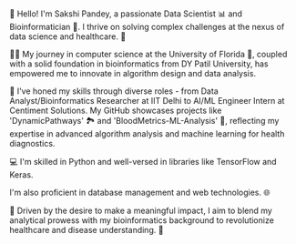 🌸 Hello! I'm Sakshi Pandey, a passionate Data Scientist 📊 and Bioinformatician 🔬. I thrive on solving complex challenges at the nexus of data science and healthcare. 🏥

👩‍💻 My journey in computer science at the University of Florida 🐊, coupled with a solid foundation in bioinformatics from DY Patil University, has empowered me to innovate in algorithm design and data analysis.

🧬 I've honed my skills through diverse roles - from Data Analyst/Bioinformatics Researcher at IIT Delhi to AI/ML Engineer Intern at Centiment Solutions. My GitHub showcases projects like 'DynamicPathways' 🏞️ and 'BloodMetrics-ML-Analysis' 💉, reflecting my expertise in advanced algorithm analysis and machine learning for health diagnostics.

💻 I'm skilled in Python and well-versed in libraries like TensorFlow and Keras. 

I'm also proficient in database management and web technologies. 🌐

🎯 Driven by the desire to make a meaningful impact, I aim to blend my analytical prowess with my bioinformatics background to revolutionize healthcare and disease understanding. 🚀
